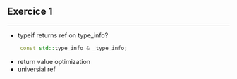 ## Exercice 1
--------------------------
- typeif returns ref on type_info?
```C++  
    const std::type_info & _type_info; 
```
- return value optimization
- universial ref 
